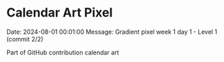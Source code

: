 # Calendar Art Pixel

Date: 2024-08-01 00:01:00
Message: Gradient pixel week 1 day 1 - Level 1 (commit 2/2)

Part of GitHub contribution calendar art
